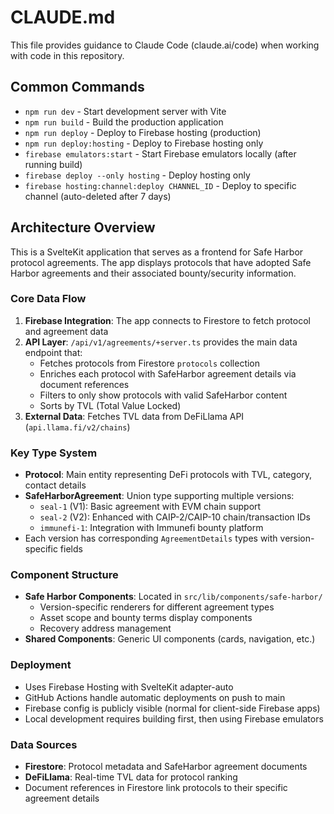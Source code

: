 # CLAUDE.md

This file provides guidance to Claude Code (claude.ai/code) when working with code in this repository.

## Common Commands

- `npm run dev` - Start development server with Vite
- `npm run build` - Build the production application
- `npm run deploy` - Deploy to Firebase hosting (production)
- `npm run deploy:hosting` - Deploy to Firebase hosting only
- `firebase emulators:start` - Start Firebase emulators locally (after running build)
- `firebase deploy --only hosting` - Deploy hosting only
- `firebase hosting:channel:deploy CHANNEL_ID` - Deploy to specific channel (auto-deleted after 7 days)

## Architecture Overview

This is a SvelteKit application that serves as a frontend for Safe Harbor protocol agreements. The app displays protocols that have adopted Safe Harbor agreements and their associated bounty/security information.

### Core Data Flow
1. **Firebase Integration**: The app connects to Firestore to fetch protocol and agreement data
2. **API Layer**: `/api/v1/agreements/+server.ts` provides the main data endpoint that:
   - Fetches protocols from Firestore `protocols` collection
   - Enriches each protocol with SafeHarbor agreement details via document references
   - Filters to only show protocols with valid SafeHarbor content
   - Sorts by TVL (Total Value Locked)
3. **External Data**: Fetches TVL data from DeFiLlama API (`api.llama.fi/v2/chains`)

### Key Type System
- **Protocol**: Main entity representing DeFi protocols with TVL, category, contact details
- **SafeHarborAgreement**: Union type supporting multiple versions:
  - `seal-1` (V1): Basic agreement with EVM chain support
  - `seal-2` (V2): Enhanced with CAIP-2/CAIP-10 chain/transaction IDs  
  - `immunefi-1`: Integration with Immunefi bounty platform
- Each version has corresponding `AgreementDetails` types with version-specific fields

### Component Structure
- **Safe Harbor Components**: Located in `src/lib/components/safe-harbor/`
  - Version-specific renderers for different agreement types
  - Asset scope and bounty terms display components
  - Recovery address management
- **Shared Components**: Generic UI components (cards, navigation, etc.)

### Deployment
- Uses Firebase Hosting with SvelteKit adapter-auto
- GitHub Actions handle automatic deployments on push to main
- Firebase config is publicly visible (normal for client-side Firebase apps)
- Local development requires building first, then using Firebase emulators

### Data Sources
- **Firestore**: Protocol metadata and SafeHarbor agreement documents
- **DeFiLlama**: Real-time TVL data for protocol ranking
- Document references in Firestore link protocols to their specific agreement details